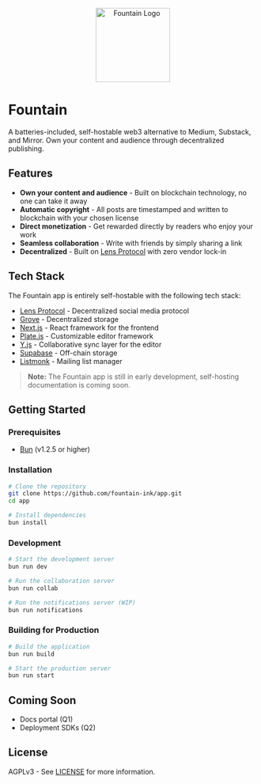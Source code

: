 <p align="center">
  <img src="https://github.com/fountain-ink/app/raw/main/public/logo.png" height="150" alt="Fountain Logo">
</p>

# Fountain

A batteries-included, self-hostable web3 alternative to Medium, Substack, and Mirror. Own your content and audience through decentralized publishing.

## Features

- **Own your content and audience** - Built on blockchain technology, no one can take it away
- **Automatic copyright** - All posts are timestamped and written to blockchain with your chosen license
- **Direct monetization** - Get rewarded directly by readers who enjoy your work
- **Seamless collaboration** - Write with friends by simply sharing a link
- **Decentralized** - Built on [Lens Protocol](https://lens.xyz) with zero vendor lock-in

## Tech Stack

The Fountain app is entirely self-hostable with the following tech stack:

- [Lens Protocol](https://lens.xyz/docs/protocol) - Decentralized social media protocol
- [Grove](https://lens.xyz/docs/storage) - Decentralized storage 
- [Next.js](https://nextjs.org/) - React framework for the frontend
- [Plate.js](https://platejs.org/) - Customizable editor framework
- [Y.js](https://yjs.dev/) - Collaborative sync layer for the editor
- [Supabase](https://supabase.io/) - Off-chain storage
- [Listmonk](https://listmonk.app/) - Mailing list manager

> **Note:** The Fountain app is still in early development, self-hosting documentation is coming soon.

## Getting Started

### Prerequisites

- [Bun](https://bun.sh/) (v1.2.5 or higher)

### Installation

```bash
# Clone the repository
git clone https://github.com/fountain-ink/app.git
cd app

# Install dependencies
bun install
```

### Development

```bash
# Start the development server
bun run dev

# Run the collaboration server
bun run collab

# Run the notifications server (WIP)
bun run notifications
```

### Building for Production

```bash
# Build the application
bun run build

# Start the production server
bun run start
```

## Coming Soon

- Docs portal (Q1)
- Deployment SDKs (Q2)

## License

AGPLv3 - See [LICENSE](LICENSE) for more information.